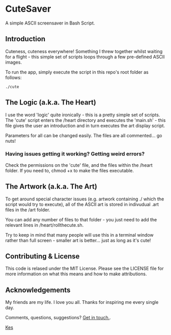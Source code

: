CuteSaver
=========

A simple ASCII screensaver in Bash Script.


Introduction
------------

Cuteness, cuteness everywhere! Something I threw together whilst waiting for a flight - this simple set of scripts loops through a few pre-defined ASCII images.

To run the app, simply execute the script in this repo's root folder as follows:

```bash:
./cute
```


The Logic (a.k.a. The Heart)
----------------------------

I use the word 'logic' quite ironically - this is a pretty simple set of scripts. The 'cute' script enters the /heart directory and executes the 'main.sh' - this file gives the user an introduction and in turn executes the art display script.

Parameters for all can be changed easily. The files are all commented... go nuts!

### Having issues getting it working? Getting weird errors?

Check the permissions on the 'cute' file, and the files within the /heart folder. If you need to, chmod +x to make the files executable.


The Artwork (a.k.a. The Art)
----------------------------

To get around special character issues (e.g. artwork containing ./ which the script would try to execute), all of the ASCII art is stored in indivudual .art files in the /art folder.

You can add any number of files to that folder - you just need to add the relevant lines in /heart/rollthecute.sh.

Try to keep in mind that many people will use this in a terminal window rather than full screen - smaller art is better... just as long as it's cute!


Contributing & License
--------------

This code is relased under the MIT License. Please see the LICENSE file for more information on what this means and how to make attributions.

Acknowledgements
----------------

My friends are my life. I love you all. Thanks for inspiring me every single day.

Comments, questions, suggestions? [Get in touch.](mailto:kes@kesgai.com).

[Kes](http://www.kesgai.com)